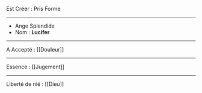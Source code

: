 Est Créer : Pris Forme
___
- Ange Splendide
- Nom : **Lucifer**
___
A Accepté : [[Douleur]]
___
Essence : [[Jugement]]
___
Liberté de nié : [[Dieu]]